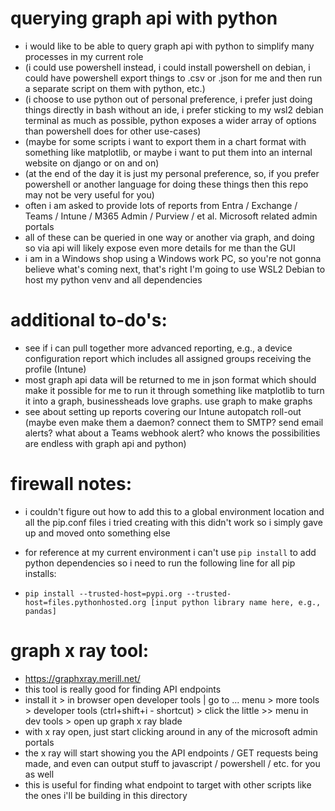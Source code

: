 # querying graph api with python

* i would like to be able to query graph api with python to simplify many processes in my current role
* (i could use powershell instead, i could install powershell on debian, i could have powershell export things to .csv or .json for me and then run a separate script on them with python, etc.)
* (i choose to use python out of personal preference, i prefer just doing things directly in bash without an ide, i prefer sticking to my wsl2 debian terminal as much as possible, python exposes a wider array of options than powershell does for other use-cases)
* (maybe for some scripts i want to export them in a chart format with something like matplotlib, or maybe i want to put them into an internal website on django or on and on)
* (at the end of the day it is just my personal preference, so, if you prefer powershell or another language for doing these things then this repo may not be very useful for you)
* often i am asked to provide lots of reports from Entra / Exchange / Teams / Intune / M365 Admin / Purview / et al. Microsoft related admin portals
* all of these can be queried in one way or another via graph, and doing so via api will likely expose even more details for me than the GUI
* i am in a Windows shop using a Windows work PC, so you're not gonna believe what's coming next, that's right I'm going to use WSL2 Debian to host my python venv and all dependencies

# additional to-do's:

* see if i can pull together more advanced reporting, e.g., a device configuration report which includes all assigned groups receiving the profile (Intune)
* most graph api data will be returned to me in json format which should make it possible for me to run it through something like matplotlib to turn it into a graph, businessheads love graphs. use graph to make graphs
* see about setting up reports covering our Intune autopatch roll-out (maybe even make them a daemon? connect them to SMTP? send email alerts? what about a Teams webhook alert? who knows the possibilities are endless with graph api and python)

# firewall notes:

* i couldn't figure out how to add this to a global environment location and all the pip.conf files i tried creating with this didn't work so i simply gave up and moved onto something else
* for reference at my current environment i can't use `pip install` to add python dependencies so i need to run the following line for all pip installs:

* `pip install --trusted-host=pypi.org --trusted-host=files.pythonhosted.org [input python library name here, e.g., pandas]`

# graph x ray tool:

* https://graphxray.merill.net/
* this tool is really good for finding API endpoints
* install it > in browser open developer tools | go to ... menu > more tools > developer tools (ctrl+shift+i - shortcut) > click the little >> menu in dev tools > open up graph x ray blade
* with x ray open, just start clicking around in any of the microsoft admin portals
* the x ray will start showing you the API endpoints / GET requests being made, and even can output stuff to javascript / powershell / etc. for you as well
* this is useful for finding what endpoint to target with other scripts like the ones i'll be building in this directory
